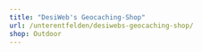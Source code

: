 ```yaml
---
title: "DesiWeb's Geocaching-Shop"
url: /unterentfelden/desiwebs-geocaching-shop/
shop: Outdoor
---
```

